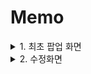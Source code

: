 # Memo


<details>
<summary>1. 최초 팝업 화면</summary>

`FirstLaunchHelper.swift`
```swift
import Foundation

class FirstLaunch {
    let wasLaunchedBefore: Bool
    var isFirstLaunch: Bool {
        return !wasLaunchedBefore
    }
    
    init(source: FirstLaunchDataSource) {
        let wasLaunchedBefore = source.getWasLaunchedBefore()
        self.wasLaunchedBefore = wasLaunchedBefore
        if !wasLaunchedBefore {
            source.setWasLaunchedBefore(true)
        }
    }
}

extension FirstLaunch {
    static func alwaysFirst() -> FirstLaunch {
        let source = AlwaysFirstLaunchDataSource()
        let firstLaunch = FirstLaunch(source: source)
        return firstLaunch
    } }

protocol FirstLaunchDataSource {
    func getWasLaunchedBefore() -> Bool
    func setWasLaunchedBefore(_ wasLaunchedBefore: Bool)
    
}

struct AlwaysFirstLaunchDataSource : FirstLaunchDataSource {
    func getWasLaunchedBefore() -> Bool { return false }
    func setWasLaunchedBefore(_ wasLaunchedBefore: Bool) {
        // do nothing
    }
}

struct UserDefaultsFirstLaunchDataSource : FirstLaunchDataSource {
    let defaults: UserDefaults
    let key: String
    func getWasLaunchedBefore() -> Bool {
        return defaults.bool(forKey: key)
    }
    func setWasLaunchedBefore(_ wasLaunchedBefore: Bool) {
        defaults.set(wasLaunchedBefore, forKey: key)
    }
}
```



`AppDelegate` - ` func application(_ application: UIApplication, didFinishLaunchingWithOptions launchOptions: [UIApplication.LaunchOptionsKey: Any]?) -> Bool`

```swift
#if DEBUG
  self.firstLaunch = FirstLaunch.alwaysFirst()
#else
  let source = UserDefaultsFirstLaunchDataSource(defaults: .standard, key: "com.arie.Memo")
  self.firstLaunch = FirstLaunch(source: source)
#endif
```



```swift
func showFirstInfoVC() {
  let appDelegate = UIApplication.shared.delegate as! AppDelegate
  if appDelegate.firstLaunch?.isFirstLaunch == true {
    print("first launch")
    let vc = FirstInfoViewController.instantiate()
    self.present(vc, animated: true, completion: nil)
  } else {
    print("not first")
  }
}
```

</details>


<details>
<summary>2. 수정화면</summary>


- swipe, back, 완료 시 메모 저장

1. 처음엔 swipe gesture를 커스텀해서 메모를 저장하는 방식으로 접근
```swift
override func viewDidLoad() {	            
 self.navigationController?.interactivePopGestureRecognizer?.isEnabled = false
  let edgePan = UIScreenEdgePanGestureRecognizer(target: self, action: #selector(screenEdgeSwiped))
  edgePan.edges = .left
  view.addGestureRecognizer(edgePan)
}
@objc func screenEdgeSwiped(_ recognizer: UIScreenEdgePanGestureRecognizer) {
  if recognizer.state == .recognized {
    saveMemo()
  }
}

```

2. `isMovingFromParent` `didMove`

   좀 더 찾아보니 이런 프로퍼티와 함수가 있었다고 한다. 그런데 이게 기획 의도에 맞는 구현인지 헷갈립니다..

```swift
    override func viewWillDisappear(_ animated: Bool) {
        super.viewWillDisappear(true)
        if isMovingFromParent {
            saveMemo()
        }
    }
    override func didMove(toParent parent: UIViewController?) {
        print(#function, parent) // pop할시 parent가 nil
    }
```



- 첫 줄 제목

처음에는 두 개의 UITextView를 스크롤뷰에 넣어서 title과 content를 분리하려 했었다. 엔터를 치면 다음 textView로 responder를 옮기는 방식으로...

삽질하다가 알게된 스크롤뷰의 상식

```swift
Content Layout Guide: ScrollView가 보여질 영역
Frame Layout Guide: 스크롤뷰의 Frame에 해당하는 영역, 즉 스마트폰 화면에서 ScrollView가 보여질 영역
```
하지만 하나의 텍스트뷰로도 가능할 것 같아서 변경

```swift
guard let text = textView.text else {
    return
}
if text.isEmpty {
    if let memo = memo {
        try! realm.write {
            realm.delete(memo)
        }
    }
    self.navigationController?.popViewController(animated: true)
    return
}

var title = ""
var content = ""

if let firstLineEndIndex = text.firstIndex(of: "\n") {
    title = String(text[...firstLineEndIndex])
    content = String(text[text.index(after: firstLineEndIndex)...])
} else {
    title = text
}
```

</details>

